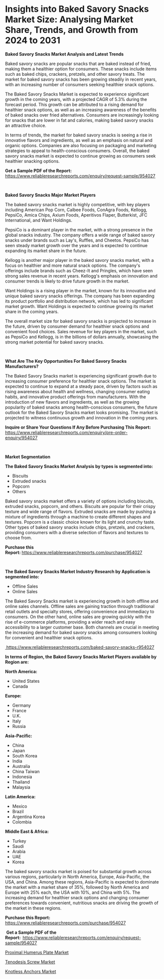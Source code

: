 <p><h1>Insights into Baked Savory Snacks Market Size: Analysing Market Share, Trends, and Growth from 2024 to 2031</h1></p><p><strong>Baked Savory Snacks Market Analysis and Latest Trends</strong></p>
<p><p>Baked savory snacks are popular snacks that are baked instead of fried, making them a healthier option for consumers. These snacks include items such as baked chips, crackers, pretzels, and other savory treats. The market for baked savory snacks has been growing steadily in recent years, with an increasing number of consumers seeking healthier snack options.</p><p>The Baked Savory Snacks Market is expected to experience significant growth in the coming years, with a projected CAGR of 5.3% during the forecast period. This growth can be attributed to a rising demand for healthier snack options, as well as an increasing awareness of the benefits of baked snacks over fried alternatives. Consumers are increasingly looking for snacks that are lower in fat and calories, making baked savory snacks an attractive choice.</p><p>In terms of trends, the market for baked savory snacks is seeing a rise in innovative flavors and ingredients, as well as an emphasis on natural and organic options. Companies are also focusing on packaging and marketing strategies to appeal to health-conscious consumers. Overall, the baked savory snacks market is expected to continue growing as consumers seek healthier snacking options.</p></p>
<p><strong>Get a Sample PDF of the Report:&nbsp;</strong> <a href="https://www.reliableresearchreports.com/enquiry/request-sample/954027">https://www.reliableresearchreports.com/enquiry/request-sample/954027</a></p>
<p>&nbsp;</p>
<p><strong>Baked Savory Snacks Major Market Players</strong></p>
<p><p>The baked savory snacks market is highly competitive, with key players including American Pop Corn, Calbee Foods, ConAgra Foods, Kellogg, PepsiCo, Amica Chips, Axium Foods, Aperitivos Flaper, Butterkist, JFC International, and Want Holdings. </p><p>PepsiCo is a dominant player in the market, with a strong presence in the global snacks industry. The company offers a wide range of baked savory snacks under brands such as Lay's, Ruffles, and Cheetos. PepsiCo has seen steady market growth over the years and is expected to continue expanding its market share in the future.</p><p>Kellogg is another major player in the baked savory snacks market, with a focus on healthier and more natural snack options. The company's offerings include brands such as Cheez-It and Pringles, which have seen strong sales revenue in recent years. Kellogg's emphasis on innovation and consumer trends is likely to drive future growth in the market.</p><p>Want Holdings is a rising player in the market, known for its innovative and unique baked savory snacks offerings. The company has been expanding its product portfolio and distribution network, which has led to significant market growth. Want Holdings is expected to continue growing its market share in the coming years.</p><p>The overall market size for baked savory snacks is projected to increase in the future, driven by consumer demand for healthier snack options and convenient food choices. Sales revenue for key players in the market, such as PepsiCo and Kellogg, is in the billions of dollars annually, showcasing the strong market potential for baked savory snacks.</p></p>
<p>&nbsp;</p>
<p><strong>What Are The Key Opportunities For Baked Savory Snacks Manufacturers?</strong></p>
<p><p>The Baked Savory Snacks market is experiencing significant growth due to increasing consumer preference for healthier snack options. The market is expected to continue to expand at a steady pace, driven by factors such as rising awareness about health and wellness, changing consumer eating habits, and innovative product offerings from manufacturers. With the introduction of new flavors and ingredients, as well as the growing popularity of baked snacks among health-conscious consumers, the future outlook for the Baked Savory Snacks market looks promising. The market is projected to witness continuous growth and innovation in the coming years.</p></p>
<p><strong>Inquire or Share Your Questions If Any Before Purchasing This Report:</strong> <a href="https://www.reliableresearchreports.com/enquiry/pre-order-enquiry/954027">https://www.reliableresearchreports.com/enquiry/pre-order-enquiry/954027</a></p>
<p>&nbsp;</p>
<p><strong>Market Segmentation</strong></p>
<p><strong>The Baked Savory Snacks Market Analysis by types is segmented into:</strong></p>
<p><ul><li>Biscuits</li><li>Extruded snacks</li><li>Popcorn</li><li>Others</li></ul></p>
<p><p>Baked savory snacks market offers a variety of options including biscuits, extruded snacks, popcorn, and others. Biscuits are popular for their crispy texture and wide range of flavors. Extruded snacks are made by pushing a mixture of ingredients through a machine to create different shapes and textures. Popcorn is a classic choice known for its light and crunchy taste. Other types of baked savory snacks include chips, pretzels, and crackers, providing consumers with a diverse selection of flavors and textures to choose from.</p></p>
<p><strong>Purchase this Report:&nbsp;</strong><a href="https://www.reliableresearchreports.com/purchase/954027">https://www.reliableresearchreports.com/purchase/954027</a></p>
<p>&nbsp;</p>
<p><strong>The Baked Savory Snacks Market Industry Research by Application is segmented into:</strong></p>
<p><ul><li>Offline Sales</li><li>Online Sales</li></ul></p>
<p><p>The Baked Savory Snacks market is experiencing growth in both offline and online sales channels. Offline sales are gaining traction through traditional retail outlets and specialty stores, offering convenience and immediacy to consumers. On the other hand, online sales are growing quickly with the rise of e-commerce platforms, providing a wider reach and easy accessibility to a larger customer base. Both channels are crucial in meeting the increasing demand for baked savory snacks among consumers looking for convenient and healthier snack options.</p></p>
<p><a href="https://www.reliableresearchreports.com/baked-savory-snacks-r954027">&nbsp;https://www.reliableresearchreports.com/baked-savory-snacks-r954027</a></p>
<p><strong>In terms of Region, the Baked Savory Snacks Market Players available by Region are:</strong></p>
<p>
    <p> <strong> North America: </strong>
        <ul>
            <li>United States</li>
            <li>Canada</li>
        </ul>
        </p> 
    <p> <strong> Europe: </strong>
        <ul>
            <li>Germany</li>
            <li>France</li>
            <li>U.K.</li>
            <li>Italy</li>
            <li>Russia</li>
        </ul>
        </p> 
    <p> <strong> Asia-Pacific: </strong>
        <ul>
            <li>China</li>
            <li>Japan</li>
            <li>South Korea</li>
            <li>India</li>
            <li>Australia</li>
            <li>China Taiwan</li>
            <li>Indonesia</li>
            <li>Thailand</li>
            <li>Malaysia</li>
        </ul>
        </p> 
    <p> <strong> Latin America: </strong>
        <ul>
            <li>Mexico</li>
            <li>Brazil</li>
            <li>Argentina Korea</li>
            <li>Colombia</li>
        </ul>
        </p> 
    <p> <strong> Middle East & Africa: </strong>
        <ul>
            <li>Turkey</li>
            <li>Saudi</li>
            <li>Arabia</li>
            <li>UAE</li>
            <li>Korea</li>
        </ul>
    </p>
    </p>
<p><p>The baked savory snacks market is poised for substantial growth across various regions, particularly in North America, Europe, Asia-Pacific, the USA, and China. Among these regions, Asia-Pacific is expected to dominate the market with a market share of 35%, followed by North America and Europe with 25% each, the USA with 10%, and China with 5%. The increasing demand for healthier snack options and changing consumer preferences towards convenient, nutritious snacks are driving the growth of the market in these regions.</p></p>
<p><strong>Purchase this Report: </strong><a href="https://www.reliableresearchreports.com/purchase/954027">https://www.reliableresearchreports.com/purchase/954027</a></p>
<p>&nbsp;<strong>Get a Sample PDF of the Report:&nbsp;&nbsp;</strong><a href="https://www.reliableresearchreports.com/enquiry/request-sample/954027">https://www.reliableresearchreports.com/enquiry/request-sample/954027</a></p>
<p><strong></strong></p>
<p><p><a href="https://github.com/crlaem461/Market-Research-Report-List-1/blob/main/proximal-humerus-plate-market.md">Proximal Humerus Plate Market</a></p><p><a href="https://github.com/ikahanika44/Market-Research-Report-List-1/blob/main/tenodesis-screw-market.md">Tenodesis Screw Market</a></p><p><a href="https://github.com/refatkhan11277/Market-Research-Report-List-1/blob/main/knotless-anchors-market.md">Knotless Anchors Market</a></p></p>